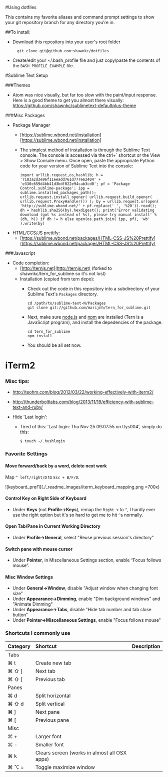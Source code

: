 #Using dotfiles

This contains my favorite aliases and command prompt settings to show your git repository branch for any directory you're in.

##To install:

- Download this repository into your user's root folder
  
	    git clone git@github.com:shawnkc/dotfiles

- Create/edit your ~/.bash_profile file and just copy/paste the contents of the `BASH_PROFILE_EXAMPLE` file.

#Sublime Text Setup

###Themes

- Atom was nice visually, but far too slow with the paint/input response.  Here is a good theme to get you almost there visually:  https://github.com/shawnkc/sublimetext-defaultplus-theme

###Misc Packages

- Package Manager
	- [https://sublime.wbond.net/installation][https://sublime.wbond.net/installation]
	- The simplest method of installation is through the Sublime Text console. The console is accessed via the ctrl+` shortcut or the View > Show Console menu. Once open, paste the appropriate Python code for your version of Sublime Text into the console:
	  
	      import urllib.request,os,hashlib; h = '7183a2d3e96f11eeadd761d777e62404' + 'e330c659d4bb41d3bdf022e94cab3cd0'; pf = 'Package Control.sublime-package'; ipp = sublime.installed_packages_path(); urllib.request.install_opener( urllib.request.build_opener( urllib.request.ProxyHandler()) ); by = urllib.request.urlopen( 'http://sublime.wbond.net/' + pf.replace(' ', '%20')).read(); dh = hashlib.sha256(by).hexdigest(); print('Error validating download (got %s instead of %s), please try manual install' % (dh, h)) if dh != h else open(os.path.join( ipp, pf), 'wb' ).write(by)

- HTML/CCS/JS prettify:
	- [https://sublime.wbond.net/packages/HTML-CSS-JS%20Prettify](https://sublime.wbond.net/packages/HTML-CSS-JS%20Prettify)

###Javascript

- Code completion:
	- [http://ternjs.net](http://ternjs.net) (forked to shawnkc/tern_for_sublime so it's not lost)
	- Installation (copied from tern depo):
		- Check out the code in this repository into a subdirectory of your Sublime Text's `Packages` directory.
		
			  cd /path/to/sublime-text-N/Packages
			  git clone git://github.com/marijnh/tern_for_sublime.git
		
		- Next, make sure [node.js](http://nodejs.org) and [npm](https://npmjs.org/) are installed (Tern is a JavaScript program), and install the depedencies of the package.
		
			  cd tern_for_sublime
			  npm install
		
		- You should be all set now.
		
# iTerm2
### Misc tips:

- http://teohm.com/blog/2012/03/22/working-effectively-with-iterm2/
- http://thunderboltlabs.com/blog/2013/11/19/efficiency-with-sublime-text-and-ruby/

- Hide 'Last login':
  
  - Tired of this: 'Last login: Thu Nov 25 09:07:55 on ttys004', simply do this:

      ````$ touch ~/.hushlogin````

### Favorite Settings

#### Move forward/back by a word, delete next work

Map `^ left/right/D` to `Esc + B/F/D`.

![keyboard_pref1](./_readme_images/iterm_keyboard_mapping.png =700x)

#### Control Key on Right Side of Keyboard

- Under **Keys** (not **Profile->Keys**), remap the `Right ⌥` to `^`, I hardly ever use the right option but it's so hard to get me to hit `^a` normally.

#### Open Tab/Pane in Current Working Directory

- Under **Profile->General**, select "Reuse previous session's directory"

#### Switch pane with mouse cursor

- Under **Pointer**, in Miscellaneous Settings section, enable “Focus follows mouse”.

#### Misc Window Settings

- Under **General->Window**, disable "Adjust window when changing font size"
- Under **Appearance->Dimming**, enable "Dim background windows" and "Animate Dimming"
- Under **Appearance->Tabs**, disable "Hide tab number and tab close button"
- Under **Pointer->Miscellaneous Settings**, enable "Focus follows mouse"

### Shortcuts I commonly use

Category | Shortcut | Description
:------- | :------- | :----------
Tabs ||
 |⌘ t  	| Create new tab
 |⌘ ⇧ ]	| Next tab
 |⌘ ⇧ [	| Previous tab
Panes ||
 |⌘ d  	| Split horizontal
 |⌘ ⇧ d  | Split vertical
 |⌘ ]	| Next pane
 |⌘ [	| Previous pane
Misc ||
 |⌘ +	| Larger font
 |⌘ -	| Smaller font
 |⌘ k	| Clears screen (works in almost all OSX apps)
 |⌘ ⌥ =	| Toggle maximize window






















